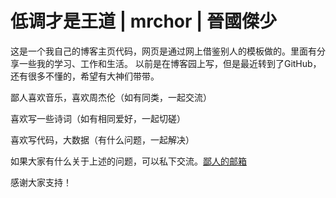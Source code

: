 低调才是王道 | mrchor | 晉國傑少
===
这是一个我自己的博客主页代码，网页是通过网上借鉴别人的模板做的。里面有分享一些我的学习、工作和生活。
以前是在博客园上写，但是最近转到了GitHub，还有很多不懂的，希望有大神们带带。

鄙人喜欢音乐，喜欢周杰伦（如有同类，一起交流）

喜欢写一些诗词（如有相同爱好，一起切磋）

喜欢写代码，大数据（有什么问题，一起解决）

如果大家有什么关于上述的问题，可以私下交流。[鄙人的邮箱](mrchor@163.com)

感谢大家支持！
